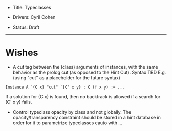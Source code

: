 - Title: Typeclasses

- Drivers: Cyril Cohen

- Status: Draft

----

# Wishes

- A cut tag between the (class) arguments of instances, with the same behavior as the prolog cut (as opposed to the Hint Cut). Syntax TBD
E.g. (using "cut" as a placeholder for the future syntax)
```coq
Instance A `{C x} "cut" `{C' x y} : C (f x y) := ...
```
If a solution for (C x) is found, then no backtrack is allowed if a search for (C' x y) fails.

- Control typeclass opacity by class and not globally. The opacity/transparency constraint should be stored in a hint database in order for it to parametrize typeclasses eauto with ...

